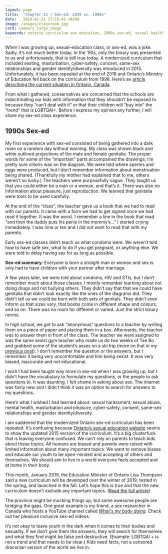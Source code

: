 ```yaml
---
layout: page
title:  "Chapter 13 | Sex-ed: 2019 vs. 1990s"
date:   2019-01-21 17:55:42 +0200
image: /images/classroom.jpg
card: summary_large_image
keywords: ontario curriculum sex education, 1990s sex-ed, sexual health ontario, ontario education minister sex-ed, sex-ed concent, oppressive sex-ed
---
```

When I was growing up, sexual-education class, or sex-ed, was a joke. Sadly, it’s not much better today. In the '90s, only the binary was presented to us and unfortunately, that is still true today. A modernized curriculum that included sexting, masturbation, cyber-safety, concent, same-sex relationships and gender identity/diversity was introduced in 2015. Unfortunately, it has been repealed at the end of 2018 and Ontario’s Ministry of Education fell back on the curriculum from 1998. Here’s an [article describing the current situation in Ontario, Canada](https://www.cbc.ca/news/canada/toronto/ontario-sex-ed-consultations-1.4949832). 

From what I gathered, conservatives are concerned that the schools are indoctrinating our kids with information that they shouldn’t be exposed to because they “can’t deal with it” or that their children will “buy into” the “trend” that is LGBTQAI+. Before I express my opinion any further, I will share my sex-ed class experience.

## 1990s Sex-ed
My first experience with sex-ed consisted of being gathered into a dark room on a random day without warning. My class was shown black and white outlined projections of the male and female genitalia. The proper words for some of the “important” parts accompanied the drawings; I’m pretty sure clitoris was on the diagram. We were told where sperms and eggs were produced, but I don’t remember information about menstruation being shared. (Thankfully my mother had explained that to me, others weren’t so lucky.) The teachers were purposefully vague. They taught us that you could either be a man or a woman, and that’s it. There was also no information about pleasure, just reproduction. We learned that genitalia were tools to be used carefully.  

At the end of the “class”, the teacher gave us a book that we had to read with our parents. It came with a form we had to get signed once we had read it together. It was the worst. I remember a line in the book that read “and then the daddy puts his penis in the mommy’s…” I started crying immediately. I was nine or ten and I did *not* want to read that with my parents. 

Early sex-ed classes didn’t teach us what condoms were. We weren’t told how to have safe sex, what to do if you get pregnant, or anything else. We were told to delay having sex for as long as possible. 

**Sex-ed summary**: Everyone is born a straight man or woman and sex is only had to have children with your partner after marriage. 

A few years later, we were told about condoms, HIV and STIs, but I don’t remember much about those classes. I mostly remember learning about not doing drugs and not bullying others. They didn’t say that that we could have genitalia that didn’t look exactly like the ones of the diagrams did. They didn’t tell us we could be born with both sets of genitals. They didn’t even inform us that sizes vary, that boobs come in different shape and colours, and so on. There was no room for different or varied. Just the strict binary norms.

In high school, we got to ask “anonymous” questions to a teacher by writing them on a piece of paper and placing them in a box. Afterwards, the teacher was to answer them in front of the class. The teacher we were assigned to was the same sexist gym teacher who made us do two weeks of Tae Bo and grabbed some of the student’s asses on a ski trip (more on that in my [previous post](/2018/12/13/throw-like-a-kid.html)). I don’t remember the question or the answers, but I remember it being very uncomfortable and him being sexist. It was very biased, inaccurate and not educational.

I wish I had been taught way more in sex-ed when I was growing up, but I didn’t have the vocabulary to formulate my questions, or the people to ask questions to. It was daunting. I felt shame in asking about sex. The internet was fairly new and I didn’t think it was an option to search for answers to my questions.

Here’s what I wished I had learned about: sexual harassment, sexual abuse, mental health, masturbation and pleasure, cyber-safety, consent, same-sex relationships and gender identity/diversity.

I am saddened that the modernized Ontario sex-ed curriculum has been repealed. It’s confusing because [Ontario’s sexual education website](https://www.ontario.ca/page/sex-education-ontario) seems to show the updated 2015 version of the curriculum. It’s a big clusterfuck that is leaving everyone confused. We can’t rely on parents to teach kids about these topics. All humans are biased and parents were raised with limited information about many important topics. We want to remove biases and educate our youth to be open-minded and accepting of others and themselves. We should aim to live in a world everyone feels accepted and at home in their body.

This month, January 2019, the Education Minister of Ontario Lisa Thompson said a new curriculum will be developed over the winter of 2019, tested in the spring, and launched in the fall. Let’s hope this is true and that the new curriculum doesn’t exclude any important topics. ([Read the full article](https://lfpress.com/news/local-news/ontario-sex-ed-will-be-age-appropriate-focused-on-consent-education-minister/)) 

The province might be mucking things up, but some awesome people are bridging the gaps. One great example is my friend, a sex researcher in Canada who hosts a YouTube channel called *[What's my body doing](https://www.youtube.com/channel/UCpmgFWyoBQ00FjQBUOgMfAg)*. Check out her pleasure inclusive sex-ed videos.

It’s not okay to leave youth in the dark when it comes to their bodies and sexuality. If we don’t give them the answers, they will search for themselves and what they find might be false and destructive. (Example: LGBTQAI + is not a trend and that needs to be clear.) Kids need facts, not a censored draconian version of the world we live in.
